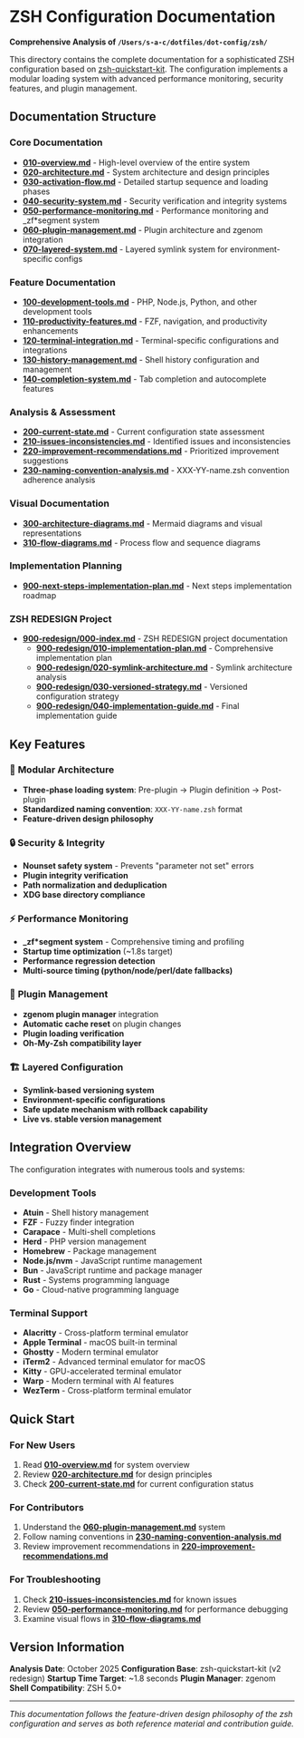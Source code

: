 # ZSH Configuration Documentation

**Comprehensive Analysis of `/Users/s-a-c/dotfiles/dot-config/zsh/`**

This directory contains the complete documentation for a sophisticated ZSH configuration based on [zsh-quickstart-kit](https://github.com/unixorn/zsh-quickstart-kit). The configuration implements a modular loading system with advanced performance monitoring, security features, and plugin management.

## Documentation Structure

### Core Documentation

- **[010-overview.md](010-overview.md)** - High-level overview of the entire system
- **[020-architecture.md](020-architecture.md)** - System architecture and design principles
- **[030-activation-flow.md](030-activation-flow.md)** - Detailed startup sequence and loading phases
- **[040-security-system.md](040-security-system.md)** - Security verification and integrity systems
- **[050-performance-monitoring.md](050-performance-monitoring.md)** - Performance monitoring and _zf*segment system
- **[060-plugin-management.md](060-plugin-management.md)** - Plugin architecture and zgenom integration
- **[070-layered-system.md](070-layered-system.md)** - Layered symlink system for environment-specific configs

### Feature Documentation

- **[100-development-tools.md](100-development-tools.md)** - PHP, Node.js, Python, and other development tools
- **[110-productivity-features.md](110-productivity-features.md)** - FZF, navigation, and productivity enhancements
- **[120-terminal-integration.md](120-terminal-integration.md)** - Terminal-specific configurations and integrations
- **[130-history-management.md](130-history-management.md)** - Shell history configuration and management
- **[140-completion-system.md](140-completion-system.md)** - Tab completion and autocomplete features

### Analysis & Assessment

- **[200-current-state.md](200-current-state.md)** - Current configuration state assessment
- **[210-issues-inconsistencies.md](210-issues-inconsistencies.md)** - Identified issues and inconsistencies
- **[220-improvement-recommendations.md](220-improvement-recommendations.md)** - Prioritized improvement suggestions
- **[230-naming-convention-analysis.md](230-naming-convention-analysis.md)** - XXX-YY-name.zsh convention adherence analysis

### Visual Documentation

- **[300-architecture-diagrams.md](300-architecture-diagrams.md)** - Mermaid diagrams and visual representations
- **[310-flow-diagrams.md](310-flow-diagrams.md)** - Process flow and sequence diagrams

### Implementation Planning

- **[900-next-steps-implementation-plan.md](900-next-steps-implementation-plan.md)** - Next steps implementation roadmap

### ZSH REDESIGN Project

- **[900-redesign/000-index.md](900-redesign/000-index.md)** - ZSH REDESIGN project documentation
  - **[900-redesign/010-implementation-plan.md](900-redesign/010-implementation-plan.md)** - Comprehensive implementation plan
  - **[900-redesign/020-symlink-architecture.md](900-redesign/020-symlink-architecture.md)** - Symlink architecture analysis
  - **[900-redesign/030-versioned-strategy.md](900-redesign/030-versioned-strategy.md)** - Versioned configuration strategy
  - **[900-redesign/040-implementation-guide.md](900-redesign/040-implementation-guide.md)** - Final implementation guide

## Key Features

### 🔧 **Modular Architecture**

- **Three-phase loading system**: Pre-plugin → Plugin definition → Post-plugin
- **Standardized naming convention**: `XXX-YY-name.zsh` format
- **Feature-driven design philosophy**

### 🔒 **Security & Integrity**

- **Nounset safety system** - Prevents "parameter not set" errors
- **Plugin integrity verification**
- **Path normalization and deduplication**
- **XDG base directory compliance**

### ⚡ **Performance Monitoring**

- **_zf*segment system** - Comprehensive timing and profiling
- **Startup time optimization** (~1.8s target)
- **Performance regression detection**
- **Multi-source timing (python/node/perl/date fallbacks)**

### 🔗 **Plugin Management**

- **zgenom plugin manager** integration
- **Automatic cache reset** on plugin changes
- **Plugin loading verification**
- **Oh-My-Zsh compatibility layer**

### 🏗️ **Layered Configuration**

- **Symlink-based versioning system**
- **Environment-specific configurations**
- **Safe update mechanism with rollback capability**
- **Live vs. stable version management**

## Integration Overview

The configuration integrates with numerous tools and systems:

### **Development Tools**

- **Atuin** - Shell history management
- **FZF** - Fuzzy finder integration
- **Carapace** - Multi-shell completions
- **Herd** - PHP version management
- **Homebrew** - Package management
- **Node.js/nvm** - JavaScript runtime management
- **Bun** - JavaScript runtime and package manager
- **Rust** - Systems programming language
- **Go** - Cloud-native programming language

### **Terminal Support**

- **Alacritty** - Cross-platform terminal emulator
- **Apple Terminal** - macOS built-in terminal
- **Ghostty** - Modern terminal emulator
- **iTerm2** - Advanced terminal emulator for macOS
- **Kitty** - GPU-accelerated terminal emulator
- **Warp** - Modern terminal with AI features
- **WezTerm** - Cross-platform terminal emulator

## Quick Start

### For New Users

1. Read **[010-overview.md](010-overview.md)** for system overview
2. Review **[020-architecture.md](020-architecture.md)** for design principles
3. Check **[200-current-state.md](200-current-state.md)** for current configuration status

### For Contributors

1. Understand the **[060-plugin-management.md](060-plugin-management.md)** system
2. Follow naming conventions in **[230-naming-convention-analysis.md](230-naming-convention-analysis.md)**
3. Review improvement recommendations in **[220-improvement-recommendations.md](220-improvement-recommendations.md)**

### For Troubleshooting

1. Check **[210-issues-inconsistencies.md](210-issues-inconsistencies.md)** for known issues
2. Review **[050-performance-monitoring.md](050-performance-monitoring.md)** for performance debugging
3. Examine visual flows in **[310-flow-diagrams.md](310-flow-diagrams.md)**

## Version Information

**Analysis Date**: October 2025
**Configuration Base**: zsh-quickstart-kit (v2 redesign)
**Startup Time Target**: ~1.8 seconds
**Plugin Manager**: zgenom
**Shell Compatibility**: ZSH 5.0+

---

*This documentation follows the feature-driven design philosophy of the zsh configuration and serves as both reference material and contribution guide.*
